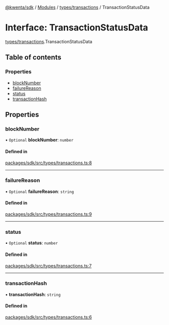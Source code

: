 [@kwenta/sdk](../README.md) / [Modules](../modules.md) / [types/transactions](../modules/types_transactions.md) / TransactionStatusData

# Interface: TransactionStatusData

[types/transactions](../modules/types_transactions.md).TransactionStatusData

## Table of contents

### Properties

- [blockNumber](types_transactions.TransactionStatusData.md#blocknumber)
- [failureReason](types_transactions.TransactionStatusData.md#failurereason)
- [status](types_transactions.TransactionStatusData.md#status)
- [transactionHash](types_transactions.TransactionStatusData.md#transactionhash)

## Properties

### blockNumber

• `Optional` **blockNumber**: `number`

#### Defined in

[packages/sdk/src/types/transactions.ts:8](https://github.com/Kwenta/kwenta/blob/60f0875a3/packages/sdk/src/types/transactions.ts#L8)

___

### failureReason

• `Optional` **failureReason**: `string`

#### Defined in

[packages/sdk/src/types/transactions.ts:9](https://github.com/Kwenta/kwenta/blob/60f0875a3/packages/sdk/src/types/transactions.ts#L9)

___

### status

• `Optional` **status**: `number`

#### Defined in

[packages/sdk/src/types/transactions.ts:7](https://github.com/Kwenta/kwenta/blob/60f0875a3/packages/sdk/src/types/transactions.ts#L7)

___

### transactionHash

• **transactionHash**: `string`

#### Defined in

[packages/sdk/src/types/transactions.ts:6](https://github.com/Kwenta/kwenta/blob/60f0875a3/packages/sdk/src/types/transactions.ts#L6)

